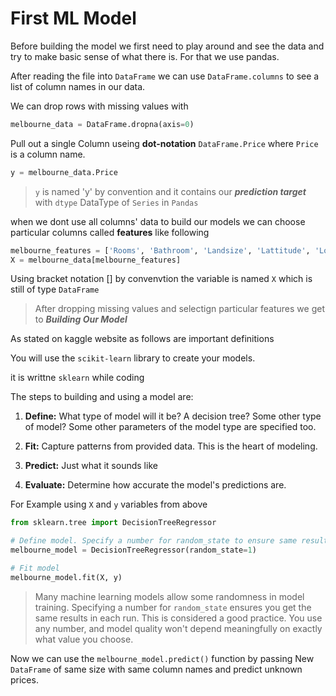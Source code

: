 # First ML Model

Before building the model we first need to play around and see the data and try to make basic sense of what there is. For that we use pandas.

After reading the file into `DataFrame` we can use `DataFrame.columns` to see a list of column names in our data.

We can drop rows with missing values with

```python
melbourne_data = DataFrame.dropna(axis=0)
```

Pull out a single Column useing **dot-notation**
`DataFrame.Price` where `Price` is a column name.

```python
y = melbourne_data.Price
```

>`y` is named 'y' by convention and it contains our ***prediction target*** with `dtype` DataType of `Series` in `Pandas`

when we dont use all columns' data to build our models
we can choose particular columns called **features** like following

```python
melbourne_features = ['Rooms', 'Bathroom', 'Landsize', 'Lattitude', 'Longtitude']
X = melbourne_data[melbourne_features]
```

Using bracket notation [] by convenvtion the variable is named `X` which is still of type `DataFrame`

>After dropping missing values and selectign particular features we get to ***Building Our Model***

As stated on kaggle website as follows are important definitions

You will use the `scikit-learn` library to create your models.

it is writtne `sklearn` while coding

The steps to building and using a model are:

1. **Define:** What type of model will it be? A decision tree? Some other type of model? Some other parameters of the model type are specified too.

2. **Fit:** Capture patterns from provided data. This is the heart of modeling.

3. **Predict:** Just what it sounds like

4. **Evaluate:** Determine how accurate the model's predictions are.

For Example using `X` and `y` variables from above

```python
from sklearn.tree import DecisionTreeRegressor

# Define model. Specify a number for random_state to ensure same results each run
melbourne_model = DecisionTreeRegressor(random_state=1)

# Fit model
melbourne_model.fit(X, y)
```

>Many machine learning models allow some randomness in model training. Specifying a number for `random_state` ensures you get the same results in each run. This is considered a good practice. You use any number, and model quality won't depend meaningfully on exactly what value you choose.

Now we can use the `melbourne_model.predict()` function by passing New `DataFrame` of same size with same column names and predict unknown prices.
